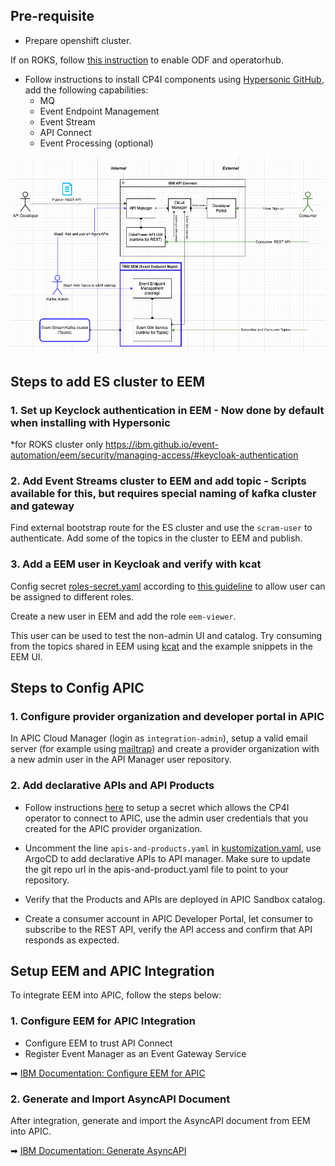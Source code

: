 ## Pre-requisite
* Prepare openshift cluster.
  
If on ROKS, follow [this instruction](https://cloud.ibm.com/docs/openshift?topic=openshift-deploy-odf-vpc&interface=ui) to enable ODF and operatorhub.

* Follow instructions to install CP4I components using [Hypersonic GitHub](https://github.com/Nordic-MVP-GitOps-Repos/hypersonic-lightweight-cp4im), add the following capabilities:
    - MQ
    - Event Endpoint Management
    - Event Stream
    - API Connect
    - Event Processing (optional)

![Integration Diagram](../../media/integration_diagram.png)

## Steps to add ES cluster to EEM

### 1. Set up Keyclock authentication in EEM - Now done by default when installing with Hypersonic
*for ROKS cluster only
https://ibm.github.io/event-automation/eem/security/managing-access/#keycloak-authentication

### 2. Add Event Streams cluster to EEM and add topic - Scripts available for this, but requires special naming of kafka cluster and gateway
Find external bootstrap route for the ES cluster and use the `scram-user` to authenticate. Add some of the topics in the cluster to EEM and publish.

### 3. Add a EEM user in Keycloak and verify with kcat
Config secret [roles-secret.yaml](../eventendpointmgmt/base/roles-secret.yaml) according to [this guideline](https://ibm.github.io/event-automation/eem/security/user-roles/#assign-roles-keycloak) to allow user can be assigned to different roles.

Create a new user in EEM and add the role `eem-viewer`. 

This user can be used to test the non-admin UI and catalog. Try consuming from the topics shared in EEM using [kcat](https://docs.confluent.io/platform/current/tools/kafkacat-usage.html) and the example snippets in the EEM UI.

## Steps to Config APIC

### 1. Configure provider organization and developer portal in APIC
In APIC Cloud Manager (login as `integration-admin`), setup a valid email server (for example using   [mailtrap](https://mailtrap.io/)) and create a provider organization with a new admin user in the API Manager user repository. 

### 2. Add declarative APIs and API Products

* Follow instructions [here](https://www.ibm.com/docs/en/cloud-paks/cp-integration/16.1.1?topic=resources-using-api-kubernetes-resource#add-the-api-resource-as-a-draft-to-an-api-manager__title__1) to setup a secret which allows the CP4I operator to connect to APIC, use the admin user credentials that you created for the APIC provider organization.

* Uncomment the line `apis-and-products.yaml` in [kustomization.yaml](../../argocd/kustomization.yaml), use ArgoCD to add declarative APIs to API manager. Make sure to update the git repo url in the apis-and-product.yaml file to point to your repository.

* Verify that the Products and APIs are deployed in APIC Sandbox catalog.

* Create a consumer account in APIC Developer Portal,  let consumer to subscribe to the REST API,  verify the API access and confirm that API responds as expected. 

## Setup EEM and APIC Integration

To integrate EEM into APIC, follow the steps below:

### 1. Configure EEM for APIC Integration  
- Configure EEM to trust API Connect
- Register Event Manager as an Event Gateway Service

➡ [IBM Documentation: Configure EEM for APIC](https://ibm.github.io/event-automation/eem/integrating-with-apic/configure-eem-for-apic/)  

### 2. Generate and Import AsyncAPI Document  
After integration, generate and import the AsyncAPI document from EEM into APIC.  

➡ [IBM Documentation: Generate AsyncAPI](https://ibm.github.io/event-automation/eem/integrating-with-apic/generate-asyncapi/)  
